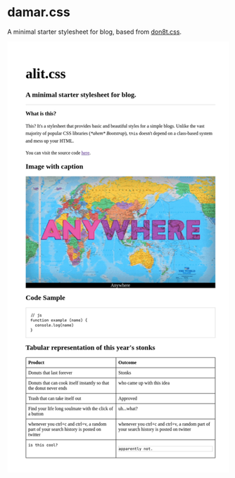 # damar.css

A minimal starter stylesheet for blog, based from [don8t.css](https://github.com/khalby786/don8t).

![damar.css](example.png)